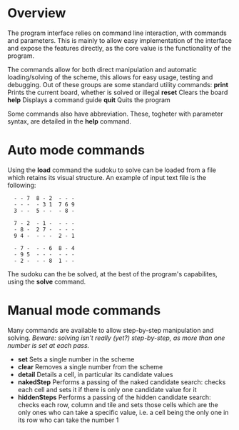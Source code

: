 # Overview

The program interface relies on command line interaction, with commands and parameters.
This is mainly to allow easy implementation of the interface and expose the features directly, as the core value is the functionality of the program.

The commands allow for both direct manipulation and automatic loading/solving of the scheme, this allows for easy usage, testing and debugging.
Out of these groups are some standard utility commands:
	**print** Prints the current board, whether is solved or illegal
	**reset** Clears the board
	**help** Displays a command guide
	**quit** Quits the program

Some commands also have abbreviation. These, togheter with parameter syntax, are detailed in the **help** command.

# Auto mode commands

Using the **load** command the sudoku to solve can be loaded from a file which retains its visual structure. An example of input text file is the following:

	  - - 7  8 - 2  - - -
	  - - -  - 3 1  7 6 9
	  3 - -  5 - -  - 8 -
	 
	  7 - 2  - 1 -  - - -
	  - 8 -  2 7 -  - - -
	  9 4 -  - - -  2 - 1

	  - 7 -  - - 6  8 - 4
 	  - 9 5  - - -  - - -
 	  - 2 -  - - 8  1 - -

The sudoku can the be solved, at the best of the program's capabilites, using the **solve** command.

# Manual mode commands

Many commands are available to allow step-by-step manipulation and solving. 
*Beware: solving isn't really (yet?) step-by-step, as more than one number is set at each pass.*

* **set** Sets a single number in the scheme
* **clear** Removes a single number from the scheme
* **detail** Details a cell, in particular its candidate values
* **nakedStep** Performs a passing of the naked candidate search: checks each cell and sets it if there is only one candidate 
value for it
* **hiddenSteps** Performs a passing of the hidden candidate search: checks each row, column and tile and sets those cells which are the only ones who can take a specific value, i.e. a cell being the only one in its row who can take the number 1
